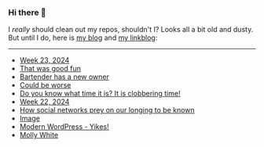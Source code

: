 ### Hi there 👋

I _really_ should clean out my repos, shouldn't I? Looks all a bit old and dusty. But until I do, here is [my blog](https://lostfocus.de/) and [my linkblog](https://dominikschwind.com/links):

--- 

<!-- POST-LIST:START -->
- [Week 23, 2024](https://lostfocus.de/2024/06/09/week-23-2024/)
- [That was good fun](https://lostfocus.de/2024/06/07/233014/)
- [Bartender has a new owner](https://sixcolors.com/link/2024/06/bartender-has-a-new-owner/)
- [Could be worse](https://lostfocus.de/2024/06/04/233002/)
- [Do you know what time it is? It is clobbering time!](https://lostfocus.de/2024/06/04/232998/)
- [Week 22, 2024](https://lostfocus.de/2024/06/02/week-22-2024/)
- [How social networks prey on our longing to be known](https://janmaarten.com/polywork/)
- [Image](https://lostfocus.de/2024/06/01/232984/)
- [Modern WordPress - Yikes!](https://dbushell.com/2024/05/07/modern-wordpress-themes-yikes/)
- [Molly White](https://www.mollywhite.net/micro/entry/202405281105)
<!-- POST-LIST:END -->

<!--
**lostfocus/lostfocus** is a ✨ _special_ ✨ repository because its `README.md` (this file) appears on your GitHub profile.

Here are some ideas to get you started:

- 🔭 I’m currently working on ...
- 🌱 I’m currently learning ...
- 👯 I’m looking to collaborate on ...
- 🤔 I’m looking for help with ...
- 💬 Ask me about ...
- 📫 How to reach me: ...
- 😄 Pronouns: ...
- ⚡ Fun fact: ...
-->
